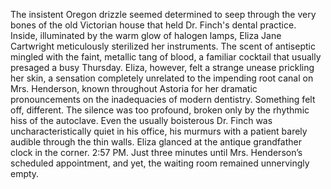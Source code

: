 The insistent Oregon drizzle seemed determined to seep through the very bones of the old Victorian house that held Dr. Finch's dental practice. Inside, illuminated by the warm glow of halogen lamps, Eliza Jane Cartwright meticulously sterilized her instruments. The scent of antiseptic mingled with the faint, metallic tang of blood, a familiar cocktail that usually presaged a busy Thursday.  Eliza, however, felt a strange unease prickling her skin, a sensation completely unrelated to the impending root canal on Mrs. Henderson, known throughout Astoria for her dramatic pronouncements on the inadequacies of modern dentistry.  Something felt off, different. The silence was too profound, broken only by the rhythmic hiss of the autoclave. Even the usually boisterous Dr. Finch was uncharacteristically quiet in his office, his murmurs with a patient barely audible through the thin walls. Eliza glanced at the antique grandfather clock in the corner. 2:57 PM. Just three minutes until Mrs. Henderson’s scheduled appointment, and yet, the waiting room remained unnervingly empty.
